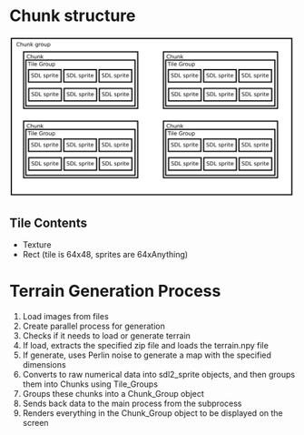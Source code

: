 <h1>Chunk structure</h1>

![Layers diagram](https://github.com/chromegism/iso-game-revised/blob/master/readmedata/LayersDiagram.png)

<h2>Tile Contents</h2>

<ul>
    <li>Texture</li>
    <li>Rect (tile is 64x48, sprites are 64xAnything)</li>
</ul>

<h1>Terrain Generation Process</h1>

<ol>
    <li>Load images from files</li>
    <li>Create parallel process for generation</li>
    <li>Checks if it needs to load or generate terrain</li>
    <li>If load, extracts the specified zip file and loads the terrain.npy file</li>
    <li>If generate, uses Perlin noise to generate a map with the specified dimensions</li>
    <li>Converts to raw numerical data into sdl2_sprite objects, and then groups them into Chunks using Tile_Groups</li>
    <li>Groups these chunks into a Chunk_Group object</li>
    <li>Sends back data to the main process from the subprocess</li>
    <li>Renders everything in the Chunk_Group object to be displayed on the screen</li>
</ol>